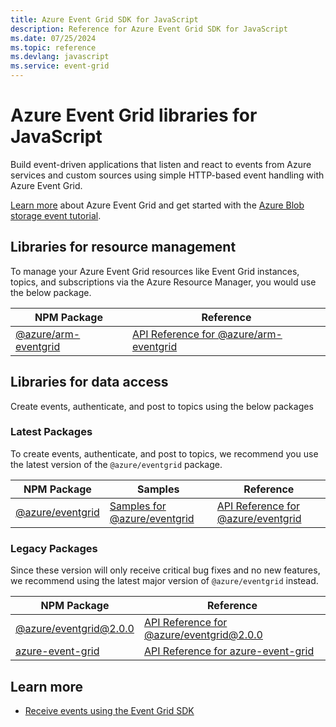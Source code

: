```yaml
---
title: Azure Event Grid SDK for JavaScript
description: Reference for Azure Event Grid SDK for JavaScript
ms.date: 07/25/2024
ms.topic: reference
ms.devlang: javascript
ms.service: event-grid
---
```

# Azure Event Grid libraries for JavaScript

Build event-driven applications that listen and react to events from Azure services and custom sources using simple HTTP-based event handling with Azure Event Grid.

[Learn more](/azure/event-grid/overview) about Azure Event Grid and get started with the [Azure Blob storage event tutorial](/azure/storage/blobs/storage-blob-event-quickstart). 

## Libraries for resource management

To manage your Azure Event Grid resources like Event Grid instances, topics, and subscriptions via the Azure Resource Manager, you would use the below package.

| NPM Package                                                              | Reference                                                                                                  |
| ------------------------------------------------------------------------ | ---------------------------------------------------------------------------------------------------------- |
| [@azure/arm-eventgrid](https://npmjs.com/package/@azure/arm-eventgrid) | [API Reference for @azure/arm-eventgrid](https://docs.microsoft.com/javascript/api/@azure/arm-eventgrid) |

## Libraries for data access

Create events, authenticate, and post to topics using the below packages

### Latest Packages

To create events, authenticate, and post to topics, we recommend you use the latest version of the `@azure/eventgrid` package.

| NPM Package                                                        | Samples | Reference                                                                                            |   
| ------------------------------------------------------------------ | ------- | ---------------------------------------------------------------------------------------------------- | 
| [@azure/eventgrid](https://www.npmjs.com/package/@azure/eventgrid) | [Samples for @azure/eventgrid](https://docs.microsoft.com/samples/azure/azure-sdk-for-js/eventgrid-javascript/) | [API Reference for @azure/eventgrid](https://docs.microsoft.com/javascript/api/@azure/eventgrid/) |


### Legacy Packages

 Since these version will only receive critical bug fixes and no new features, we recommend using the latest major version of `@azure/eventgrid` instead.

| NPM Package                                                        | Reference                                                                                            |   
| ------------------------------------------------------------------ | ---------------------------------------------------------------------------------------------------- | 
| [@azure/eventgrid@2.0.0](https://www.npmjs.com/package/@azure/eventgrid/v/2.0.0) | [API Reference for @azure/eventgrid@2.0.0](https://docs.microsoft.com/javascript/api/@azure/eventgrid/?view=azure-node-legacy) |
| [azure-event-grid](https://npmjs.com/package/azure-event-grid) | [API Reference for azure-event-grid](https://docs.microsoft.com/javascript/api/azure-eventgrid) | 

## Learn more

- [Receive events using the Event Grid SDK](/azure/event-grid/receive-events)